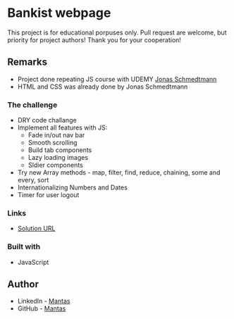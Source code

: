 # Bankist webpage

This project is for educational porpuses only. Pull request are welcome, but priority for project authors! Thank you for your cooperation!

## Remarks

- Project done repeating JS course with UDEMY [Jonas Schmedtmann](https://twitter.com/jonasschmedtman)
- HTML and CSS was already done by Jonas Schmedtmann

### The challenge

- DRY code challange
- Implement all features with JS:
  - Fade in/out nav bar
  - Smooth scrolling
  - Build tab components
  - Lazy loading images
  - Sldier components
- Try new Array methods - map, filter, find, reduce, chaining, some and every, sort
- Internationalizing Numbers and Dates
- Timer for user logout

### Links

- [Solution URL](https://mantasgarlauskas.github.io/bankist-app/)

### Built with

- JavaScript

## Author

- LinkedIn - [Mantas](https://www.linkedin.com/in/mantasgarlauskas/)
- GitHub - [Mantas](https://github.com/MantasGarlauskas)
